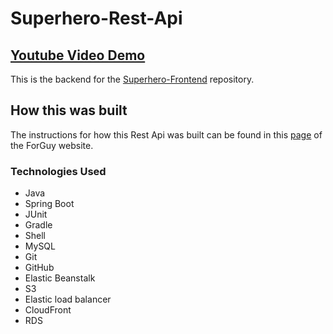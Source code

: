# Superhero-Rest-Api
## [Youtube Video Demo](https://youtu.be/oiSVeGPf31E?si=rgANJYLVMZLE_ARk)

This is the backend for the [Superhero-Frontend](https://github.com/MichaelT-W23/Superhero-Frontend) repository.

## How this was built

The instructions for how this Rest Api was built can be found in this [page](https://michaelt-w23.github.io/ForGuy/CompSci/SetupProjects/flask-PostgreSQL) of the ForGuy website.


### Technologies Used
- Java
- Spring Boot
- JUnit
- Gradle
- Shell
- MySQL
- Git
- GitHub
- Elastic Beanstalk
- S3
- Elastic load balancer
- CloudFront
- RDS
